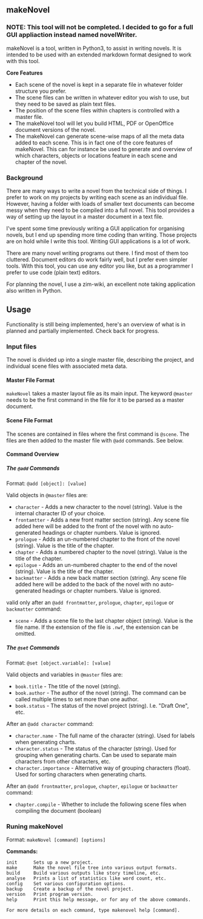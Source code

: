 ## makeNovel

### NOTE: This tool will not be completed. I decided to go for a full GUI appliaction instead named novelWriter.

makeNovel is a tool, written in Python3, to assist in writing novels. It is intended to be used with an extended markdown format designed to work with this tool.

**Core Features**

* Each scene of the novel is kept in a separate file in whatever folder structure you prefer.
* The scene files can be written in whatever editor you wish to use, but they need to be saved as plain text files.
* The position of the scene files within chapters is controlled with a master file.
* The makeNovel tool will let you build HTML, PDF or OpenOffice document versions of the novel.
* The makeNovel can generate scene-wise maps of all the meta data added to each scene. This is in fact one of the core features of makeNovel. This can for instance be used to generate and overview of which characters, objects or locations feature in each scene and chapter of the novel.

### Background

There are many ways to write a novel from the technical side of things. I prefer to work on my projects by writing each scene as an individual file. However, having a folder with loads of smaller text documents can become messy when they need to be compiled into a full novel. This tool provides a way of setting up the layout in a master document in a text file.

I've spent some time previously writing a GUI application for organising novels, but I end up spending more time coding than writing. Those projects are on hold while I write this tool. Writing GUI applications is a lot of work.

There are many novel writing programs out there. I find most of them too cluttered. Document editors do work fairly well, but I prefer even simpler tools. With this tool, you can use any editor you like, but as a programmer I prefer to use code (plain text) editors.

For planning the novel, I use a zim-wiki, an excellent note taking application also written in Python.

## Usage

Functionality is still being implemented, here's an overview of what is in planned and partially implemented. Check back for progress.

### Input files

The novel is divided up into a single master file, describing the project, and individual scene files with associated meta data. 

#### Master File Format

`makeNovel` takes a master layout file as its main input. The keyword `@master` needs to be the first command in the file for it to be parsed as a master document.

#### Scene File Format

The scenes are contained in files where the first command is `@scene`. The files are then added to the master file with `@add` commands. See below.

#### Command Overview

##### The `@add` Commands

Format: `@add [object]: [value]`

Valid objects in `@master` files are:

* `character` - Adds a new character to the novel (string). Value is the internal character ID of your choice.
* `frontamtter` - Adds a new front matter section (string). Any scene file added here will be added to the front of the novel with no auto-generated headings or chapter numbers. Value is ignored.
* `prologue` - Adds an un-numbered chapter to the front of the novel (string). Value is the title of the chapter.
* `chapter` - Adds a numbered chapter to the novel (string). Value is the title of the chapter.
* `epilogue` - Adds an un-numbered chapter to the end of the novel (string). Value is the title of the chapter.
* `backmatter` - Adds a new back matter section (string). Any scene file added here will be added to the back of the novel with no auto-generated headings or chapter numbers. Value is ignored.

valid only after an `@add frontmatter`, `prologue`, `chapter`, `epilogue` or `backmatter` command:

* `scene` - Adds a scene file to the last chapter object (string). Value is the file name. If the extension of the file is `.nwf`, the extension can be omitted.

##### The `@set` Commands

Format: `@set [object.variable]: [value]`

Valid objects and variables in `@master` files are:

* `book.title` - The title of the novel (string).
* `book.author` - The author of the novel (string). The command can be called multiple times to set more than one author.
* `book.status` - The status of the novel project (string). I.e. "Draft One", etc.

After an `@add character` command:

* `character.name` - The full name of the character (string). Used for labels when generating charts.
* `character.status` - The status of the character (string). Used for grouping when generating charts. Can be used to separate main characters from other characters, etc.
* `character.importance` - Alternative way of grouping characters (float). Used for sorting characters when generating charts.

After an `@add frontmatter`, `prologue`, `chapter`, `epilogue` or `backmatter` command:

* `chapter.compile` - Whether to include the following scene files when compiling the document (boolean)

### Runing makeNovel

Format: `makeNovel [command] [options]`

**Commands:**

    init      Sets up a new project.
    make      Make the novel file tree into various output formats.
    build     Build various outputs like story timeline, etc.
    analyse   Prints a list of statistics like word count, etc.
    config    Set various configuration options.
    backup    Create a backup of the novel project.
    version   Print program version.
    help      Print this help message, or for any of the above commands.
    
    For more details on each command, type makenovel help [command].

